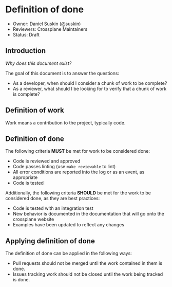 # Definition of done

* Owner: Daniel Suskin (@suskin)
* Reviewers: Crossplane Maintainers
* Status: Draft

## Introduction

*Why does this document exist?*

The goal of this document is to answer the questions:

* As a developer, when should I consider a chunk of work to be complete?
* As a reviewer, what should I be looking for to verify that a chunk of work is
  complete?

## Definition of work

Work means a contribution to the project, typically code.

## Definition of done

The following criteria **MUST** be met for work to be considered done:

* Code is reviewed and approved
* Code passes linting (use `make reviewable` to lint)
* All error conditions are reported into the log or as an event, as
  appropriate
* Code is tested

Additionally, the following criteria **SHOULD** be met for the work to
be considered done, as they are best practices:

* Code is tested with an integration test
* New behavior is documented in the documentation that will go onto the
  crossplane website
* Examples have been updated to reflect any changes

## Applying definition of done

The definition of done can be applied in the following ways:

* Pull requests should not be merged until the work contained in them is
  done.
* Issues tracking work should not be closed until the work being tracked
  is done.
